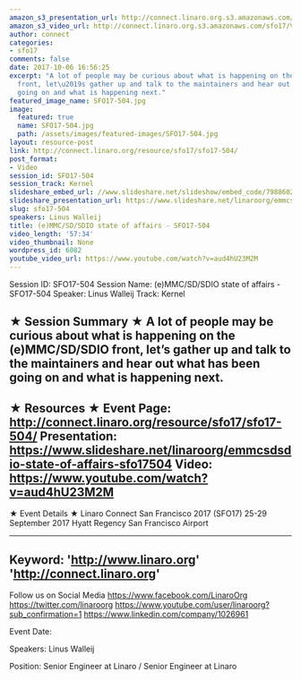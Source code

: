```yaml
---
amazon_s3_presentation_url: http://connect.linaro.org.s3.amazonaws.com/sfo17/Presentations/SFO17-504-%20%28e%29MMC%252FSD%252FSDIO%20State%20of%20Affairs.pdf
amazon_s3_video_url: http://connect.linaro.org.s3.amazonaws.com/sfo17/Videos/SFO17-504%20-%20%2528e%2529MMC-SD-SDIO%20state%20of%20affairs.mp4
author: connect
categories:
- sfo17
comments: false
date: 2017-10-06 16:56:25
excerpt: "A lot of people may be curious about what is happening on the (e)MMC/SD/SDIO
  front, let\u2019s gather up and talk to the maintainers and hear out what has been
  going on and what is happening next."
featured_image_name: SFO17-504.jpg
image:
  featured: true
  name: SFO17-504.jpg
  path: /assets/images/featured-images/SFO17-504.jpg
layout: resource-post
link: http://connect.linaro.org/resource/sfo17/sfo17-504/
post_format:
- Video
session_id: SFO17-504
session_track: Kernel
slideshare_embed_url: //www.slideshare.net/slideshow/embed_code/79886021
slideshare_presentation_url: https://www.slideshare.net/linaroorg/emmcsdsdio-state-of-affairs-sfo17504
slug: sfo17-504
speakers: Linus Walleij
title: (e)MMC/SD/SDIO state of affairs - SFO17-504
video_length: '57:34'
video_thumbnail: None
wordpress_id: 6082
youtube_video_url: https://www.youtube.com/watch?v=aud4hU23M2M
---
```


Session ID: SFO17-504
Session Name: (e)MMC/SD/SDIO state of affairs - SFO17-504
Speaker: Linus Walleij
Track: Kernel

★ Session Summary ★
A lot of people may be curious about what is happening on the (e)MMC/SD/SDIO front, let’s gather up and talk to the maintainers and hear out what has been going on and what is happening next.
---------------------------------------------------
★ Resources ★
Event Page: http://connect.linaro.org/resource/sfo17/sfo17-504/
Presentation: https://www.slideshare.net/linaroorg/emmcsdsdio-state-of-affairs-sfo17504
Video: https://www.youtube.com/watch?v=aud4hU23M2M
---------------------------------------------------

★ Event Details ★
Linaro Connect San Francisco 2017 (SFO17)
25-29 September 2017
Hyatt Regency San Francisco Airport

---------------------------------------------------
Keyword:
'http://www.linaro.org'
'http://connect.linaro.org'
---------------------------------------------------
Follow us on Social Media
https://www.facebook.com/LinaroOrg
https://twitter.com/linaroorg
https://www.youtube.com/user/linaroorg?sub_confirmation=1
https://www.linkedin.com/company/1026961

Event Date:

Speakers: Linus Walleij

Position: Senior Engineer at Linaro / Senior Engineer at Linaro
